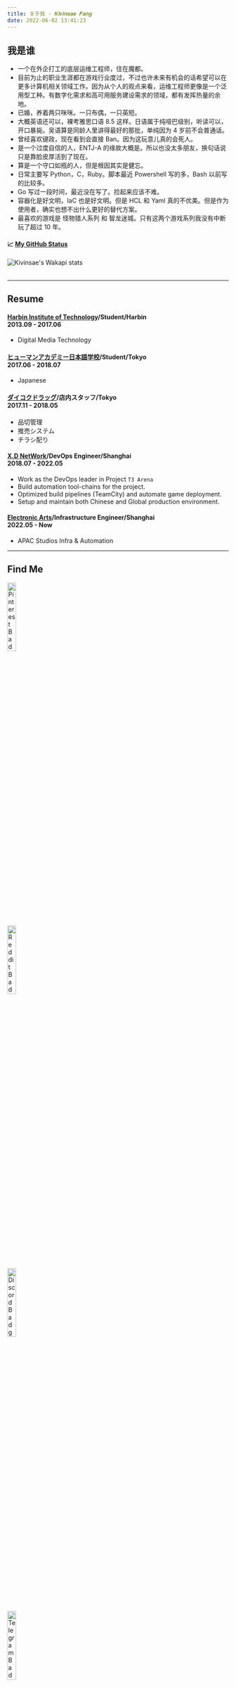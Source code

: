 ```yaml
---
title: 关于我 - 𝑲𝒊𝒗𝒊𝒏𝒔𝒂𝒆 𝑭𝒂𝒏𝒈
date: 2022-06-02 13:41:23
---
```

## <b>我是谁</b>

- 一个在外企打工的底层运维工程师，住在魔都。
- 目前为止的职业生涯都在游戏行业度过，不过也许未来有机会的话希望可以在更多计算机相关领域工作。因为从个人的观点来看，运维工程师更像是一个泛用型工种。有数字化需求和高可用服务建设需求的领域，都有发挥热量的余地。
- 已婚，养着两只咪咪。一只布偶，一只英短。
- 大概英语还可以，裸考雅思口语 8.5 这样。日语属于纯哑巴级别，听读可以，开口暴毙。吴语算是同龄人里讲得最好的那批，单纯因为 4 岁前不会普通话。
- 曾经喜欢键政，现在看到会直接 Ban。因为这玩意儿真的会死人。
- 是一个过度自信的人，ENTJ-A 的缘故大概是。所以也没太多朋友，换句话说只是靠脸皮厚活到了现在。
- 算是一个守口如瓶的人，但是根因其实是健忘。
- 日常主要写 Python，C，Ruby。脚本最近 Powershell 写的多，Bash 以前写的比较多。
- Go 写过一段时间，最近没在写了。捡起来应该不难。
- 容器化是好文明，IaC 也是好文明。但是 HCL 和 Yaml 真的不优美。但是作为使用者，确实也想不出什么更好的替代方案。
- 最喜欢的游戏是 怪物猎人系列 和 智龙迷城。只有这两个游戏系列我没有中断玩了超过 10 年。

<table width="800px">
<tr valign="top" width="100%">

#### 📈 <a href="https://github.com/KKtheGhost" target="_blank">**My GitHub Status**</a>

![Kivinsae's Wakapi stats](https://github-readme-stats.vercel.app/api/wakatime?username=kivinsae&api_domain=wakapi.dev&bg_color=FFFFFF&title_color=2F855A&icon_color=2F855A&text_color=000000&custom_title=Wakapi%20Week%20Stats&layout=compact)

</tr>
</table>

---
## <b>Resume</b>
#### <b>[Harbin Institute of Technology](https://www.ea.com/)/Student/Harbin</b><div align="left">2013.09 - 2017.06</dov>
- Digital Media Technology

#### <b>[ヒューマンアカデミー日本語学校](https://hajl.athuman.com/)/Student/Tokyo</b><div align="left">2017.06 - 2018.07</dov>
- Japanese

#### <b>[ダイコクドラッグ](https://daikokudrug.com/)/店内スタッフ/Tokyo</b><div align="left">2017.11 - 2018.05</dov>
- 品切管理
- 推売システム
- チラシ配り

#### <b>[X.D NetWork](https://www.xd.com/)/DevOps Engineer/Shanghai</b><div align="left">2018.07 - 2022.05</dov>
- Work as the DevOps leader in Project `T3 Arena`
- Build automation tool-chains for the project.
- Optimized build pipelines (TeamCity) and automate game deployment.
- Setup and maintain both Chinese and Global production environment.

#### <b>[Electronic Arts](https://www.ea.com/)/Infrastructure Engineer/Shanghai</b><div align="left">2022.05 - Now</dov>
- APAC Studios Infra & Automation
---
## <b>Find Me</b>

<div class="row">
  <div class="column">
    <a href="https://www.pinterest.com/kivinsae">
        <img src="https://img.shields.io/badge/@kivinsae-red?style=for-the-badge&logo=pinterest&logoColor=white" alt="Pinterest Badge" style="height:20%" />
    </a>
  </div>
  <div class="column">
    <a href="https://www.reddit.com/user/kivinsae">
        <img src="https://img.shields.io/badge/@kivinsae-orange?style=for-the-badge&logo=reddit&logoColor=white" alt="Reddit Badge" style="height:20%" />
    </a>
  </div>
  <div class="column">
    <a href="https://discordapp.com/users/kivinsae/">
        <img src="https://img.shields.io/badge/@kivinsae-yellow?style=for-the-badge&logo=discord&logoColor=black" alt="Discord Badge" style="height:20%" />
    </a>
  </div>
  <div class="column">
    <a href="https://t.me/Kova_Saint_Fin">
        <img src="https://img.shields.io/badge/@kivinsae-blue?style=for-the-badge&logo=telegram&logoColor=white" alt="Telegram Badge" style="height:20%" />
    </a>
  </div>
  <div class="column">
    <a href="https://www.linkedin.com/in/kivinsae/">
        <img src="https://img.shields.io/badge/@kivinsae-navy?style=for-the-badge&logo=linkedin&logoColor=white" alt="LinkedIn Badge" style="height:20%" />
    </a>
  </div>
  <div class="column">
    <a href="https://www.facebook.com/kivinsaefang/">
        <img src="https://img.shields.io/badge/@kivinsae-purple?style=for-the-badge&logo=facebook&logoColor=pink" alt="Facebook Badge" style="height:20%" />
    </a>
  </div>
  <div class="column">
    <a href="https://www.instagram.com/kivinsaefang/">
        <img src="https://img.shields.io/badge/@kivinsae-pink?style=for-the-badge&logo=instagram&logoColor=black" alt="Insgram Badge" style="height:20%" />
    </a>
  </div>
  <div class="column">
    <a href="https://twitter.com/kistovincent">
        <img src="https://img.shields.io/badge/@kivinsae-white?style=for-the-badge&logo=twitter&logoColor=blue" alt="Twitter Badge" style="height:20%" />
    </a>
  </div>
  <div class="column">
    <a href="https://steamcommunity.com/id/kivinsae/">
        <img src="https://img.shields.io/badge/@kivinsae-gray?style=for-the-badge&logo=steam&logoColor=white" alt="Steam Badge" style="height:20%" />
    </a>
  </div>
</div>